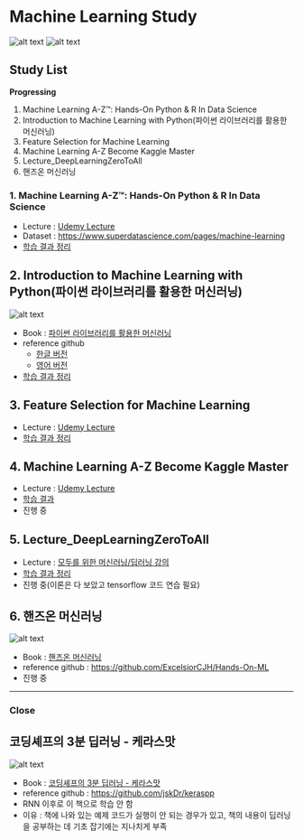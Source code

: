 # Machine Learning Study

![alt text](https://img.shields.io/badge/Machine%20Learning-Study-green)
![alt text](https://img.shields.io/badge/Python-3.7-red.svg)


## Study List

**Progressing**
1. Machine Learning A-Z™: Hands-On Python & R In Data Science
2. Introduction to Machine Learning with Python(파이썬 라이브러리를 활용한 머신러닝)
3. Feature Selection for Machine Learning
4. Machine Learning A-Z Become Kaggle Master
5. Lecture_DeepLearningZeroToAll
6. 핸즈온 머신러닝


### 1. Machine Learning A-Z™: Hands-On Python & R In Data Science
- Lecture : [Udemy Lecture](https://www.udemy.com/course/machinelearning/)
- Dataset : https://www.superdatascience.com/pages/machine-learning
- [학습 결과 정리](https://github.com/timetobye/Machine_learning_study/tree/master/Machine%20Learning%20A-Z) 


## 2. Introduction to Machine Learning with Python(파이썬 라이브러리를 활용한 머신러닝)
![alt text](http://image.yes24.com/Goods/42806875/300x0)
- Book : [파이썬 라이브러리를 활용한 머신러닝](http://m.yes24.com/Goods/Detail/42806875)
- reference github
  - [한글 버전](https://github.com/rickiepark/introduction_to_ml_with_python)
  - [영어 버전](https://github.com/amueller/introduction_to_ml_with_python)
- [학습 결과 정리](https://github.com/timetobye/Machine_learning_study/tree/master/introduction_to_machine_learning_with_python)


## 3. Feature Selection for Machine Learning
- Lecture : [Udemy Lecture](https://www.udemy.com/course/feature-selection-for-machine-learning/)
- [학습 결과 정리](https://github.com/timetobye/Machine_learning_study/tree/master/Feature%20Selection%20for%20Machine%20Learning)  


## 4. Machine Learning A-Z Become Kaggle Master
- Lecture : [Udemy Lecture](https://www.udemy.com/course/machine-learning-become-kaggle-master/)
- [학습 결과]()
- 진행 중 


## 5. Lecture_DeepLearningZeroToAll
- Lecture : [모두를 위한 머신러닝/딥러닝 강의](https://hunkim.github.io/ml/)
- [학습 결과 정리](https://github.com/timetobye/Machine_learning_study/tree/master/Lecture_DeepLearningZeroToAll) 
- 진행 중(이론은 다 보았고 tensorflow 코드 연습 필요)


## 6. 핸즈온 머신러닝
![alt text](http://image.yes24.com/Goods/59878826/300x0)
- Book : [핸즈온 머신러닝](http://www.yes24.com/Product/Goods/59878826?scode=029) 
- reference github : https://github.com/ExcelsiorCJH/Hands-On-ML
- 진행 중 


-----------------

### Close

## 코딩셰프의 3분 딥러닝 - 케라스맛
![alt text](http://image.yes24.com/Goods/57617933/300x0)
- Book : [코딩셰프의 3분 딥러닝 - 케라스맛](http://www.yes24.com/Product/goods/57617933)
- reference github : https://github.com/jskDr/keraspp
- RNN 이후로 이 책으로 학습 안 함
- 이유 : 책에 나와 있는 예제 코드가 실행이 안 되는 경우가 있고, 책의 내용이 딥러닝을 공부하는 데 기초 잡기에는 지나치게 부족
